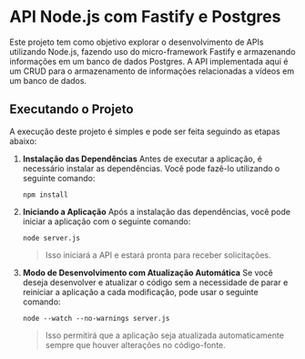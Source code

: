 # API Node.js com Fastify e Postgres

Este projeto tem como objetivo explorar o desenvolvimento de APIs utilizando Node.js, fazendo uso do micro-framework Fastify e armazenando informações em um banco de dados Postgres. A API implementada aqui é um CRUD para o armazenamento de informações relacionadas a vídeos em um banco de dados.

## Executando o Projeto

A execução deste projeto é simples e pode ser feita seguindo as etapas abaixo:

1. **Instalação das Dependências**
   Antes de executar a aplicação, é necessário instalar as dependências. Você pode fazê-lo utilizando o seguinte comando:
    
    ```
    npm install
    ```

2. **Iniciando a Aplicação**
   Após a instalação das dependências, você pode iniciar a aplicação com o seguinte comando:
   ```
   node server.js
   ```
   > Isso iniciará a API e estará pronta para receber solicitações.

3. **Modo de Desenvolvimento com Atualização Automática**
   Se você deseja desenvolver e atualizar o código sem a necessidade de parar e reiniciar a aplicação a cada modificação, pode usar o seguinte comando:
   ```
   node --watch --no-warnings server.js
   ```
   > Isso permitirá que a aplicação seja atualizada automaticamente sempre que houver alterações no código-fonte.
